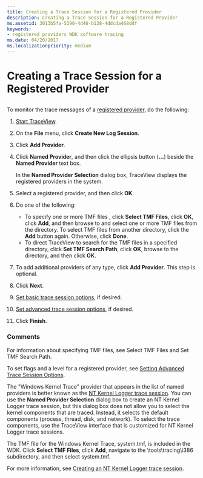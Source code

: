 ```yaml
---
title: Creating a Trace Session for a Registered Provider
description: Creating a Trace Session for a Registered Provider
ms.assetid: 3013b5fa-5390-4d46-b138-4ddcda468ddf
keywords:
- registered providers WDK software tracing
ms.date: 04/20/2017
ms.localizationpriority: medium
---
```


# Creating a Trace Session for a Registered Provider


## <span id="ddk_create_a_trace_session_for_a_registered_provider_tools"></span><span id="DDK_CREATE_A_TRACE_SESSION_FOR_A_REGISTERED_PROVIDER_TOOLS"></span>


To monitor the trace messages of a [registered provider](registered-provider.md), do the following:

1.  [Start TraceView](starting-and-exiting-traceview.md).

2.  On the **File** menu, click **Create New Log Session**.

3.  Click **Add Provider**.

4.  Click **Named Provider**, and then click the ellipsis button (**...**) beside the **Named Provider** text box.

    In the **Named Provider Selection** dialog box, TraceView displays the registered providers in the system.

5.  Select a registered provider, and then click **OK**.

6.  Do one of the following:
    -   To specify one or more TMF files , click **Select TMF Files**, click **OK**, click **Add**, and then browse to and select one or more TMF files from the directory. To select TMF files from another directory, click the **Add** button again. Otherwise, click **Done**.
    -   To direct TraceView to search for the TMF files in a specified directory, click **Set TMF Search Path**, click **OK**, browse to the directory, and then click **OK**.

7.  To add additional providers of any type, click **Add Provider**. This step is optional.

8.  Click **Next**.

9.  [Set basic trace session options](setting-basic-trace-session-options.md), if desired.

10. [Set advanced trace session options](setting-advanced-trace-session-options.md), if desired.

11. Click **Finish**.

### <span id="comments"></span><span id="COMMENTS"></span>Comments

For information about specifying TMF files, see Select TMF Files and Set TMF Search Path.

To set flags and a level for a registered provider, see [Setting Advanced Trace Session Options](setting-advanced-trace-session-options.md).

The "Windows Kernel Trace" provider that appears in the list of named providers is better known as the [NT Kernel Logger trace session](nt-kernel-logger-trace-session.md). You can use the **Named Provider Selection** dialog box to create an NT Kernel Logger trace session, but this dialog box does not allow you to select the kernel components that are traced. Instead, it selects the default components (process, thread, disk, and network). To select the trace components, use the TraceView interface that is customized for NT Kernel Logger trace sessions.

The TMF file for the Windows Kernel Trace, system.tmf, is included in the WDK. Click **Select TMF Files**, click **Add**, navigate to the \\tools\\tracing\\i386 subdirectory, and then select system.tmf.

For more information, see [Creating an NT Kernel Logger trace session](creating-an-nt-kernel-logger-trace-session.md).

 

 






